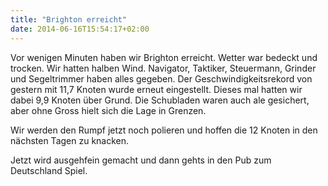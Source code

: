 ```yaml
---
title: "Brighton erreicht"
date: 2014-06-16T15:54:17+02:00
---
```

Vor wenigen Minuten haben wir Brighton erreicht. Wetter war bedeckt und trocken. Wir hatten halben Wind. Navigator, Taktiker, Steuermann, Grinder und Segeltrimmer haben alles gegeben. Der Geschwindigkeitsrekord von gestern mit 11,7 Knoten wurde erneut eingestellt. Dieses mal hatten wir dabei 9,9 Knoten über Grund. Die Schubladen waren auch ale gesichert, aber ohne Gross hielt sich die Lage in Grenzen.

Wir werden den Rumpf jetzt noch polieren und hoffen die 12 Knoten in den nächsten Tagen zu knacken.

Jetzt wird ausgehfein gemacht und dann gehts in den Pub zum Deutschland Spiel.


